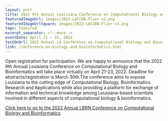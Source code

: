 ```yaml
---
layout: post
title: 2022 9th Annual Louisiana Conference on Computational Biology and Bioinformatics
featuredImageUrl: images/2022-LACCBB-Flier-v2.png
featuredImageUrlSquare: images/2022-LACCBB-Flier-v3.png
tags: featured
excerpt_separator: <!--more-->
eventDate: April 21 — 23, 2022
textOnUrl: 2022 Annual LA Conference on Computational Biology and Bioinformatics
link: /conference-on-biology-and-bioinformatics.html
---
```

<p>Open registration for participation. We are happy to announce that the 2022 9th Annual Louisiana Conference on Computational Biology and Bioinformatics will take place virtually on April 21-23, 2022. Deadline for abstracts/registration is March 30th.<!--more-->The conference aims to expose Louisiana to the cutting edge of Computational Biology, Bioinformatics Research and Applications while also providing a platform for exchange of information and technical knowledge among Louisiana-based scientists involved in different aspects of computational biology & bioinformatics.</p>

<p><a class="button" href="{{ "/conference-on-biology-and-bioinformatics.html" | relative_url }}">Click here to go to the 2022 Annual LBRN Conference on Computational Biology and Bioinformatics</a></p>
